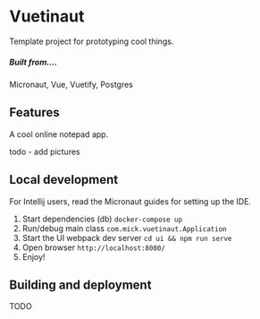# Vuetinaut

Template project for prototyping cool things.


##### Built from....
Micronaut, Vue, Vuetify, Postgres

## Features

A cool online notepad app.

todo - add pictures

## Local development
For Intellij users, read the Micronaut guides for setting up the IDE.

1. Start dependencies (db) ```docker-compose up```
2. Run/debug main class ```com.mick.vuetinaut.Application```
3. Start the UI webpack dev server ```cd ui && npm run serve```
4. Open browser ```http://localhost:8080/```
5. Enjoy!

## Building and deployment
TODO

